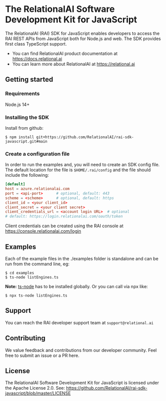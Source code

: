 # The RelationalAI Software Development Kit for JavaScript

The RelationalAI (RAI) SDK for JavaScript enables developers to access the RAI
REST APIs from JavaScript both for Node.js and web. The SDK provides first class
TypeScript support.

- You can find RelationalAI product documentation at
  <https://docs.relational.ai>
- You can learn more about RelationalAI at <https://relational.ai>

## Getting started

### Requirements

Node.js 14+

### Installing the SDK

Install from github:

```console
$ npm install git+https://github.com/RelationalAI/rai-sdk-javascript.git#main
```

### Create a configuration file

In order to run the examples and, you will need to create an SDK config file.
The default location for the file is `$HOME/.rai/config` and the file should
include the following:

```conf
[default]
host = azure.relationalai.com
port = <api-port>      # optional, default: 443
scheme = <scheme>      # optional, default: https
client_id = <your client_id>
client_secret = <your client secret>
client_credentials_url = <account login URL>  # optional
# default: https://login.relationalai.com/oauth/token
```

Client credentials can be created using the RAI console at
https://console.relationalai.com/login

## Examples

Each of the example files in the ./examples folder is standalone and can be run
from the command line, eg:

```console
$ cd examples
$ ts-node listEngines.ts
```

**Note:** [ts-node](https://www.npmjs.com/package/ts-node) has to be installed
globally. Or you can call via npx like:

```console
$ npx ts-node listEngines.ts
```

## Support

You can reach the RAI developer support team at `support@relational.ai`

## Contributing

We value feedback and contributions from our developer community. Feel free to
submit an issue or a PR here.

## License

The RelationalAI Software Development Kit for JavaScript is licensed under the
Apache License 2.0. See:
https://github.com/RelationalAI/rai-sdk-javascript/blob/master/LICENSE
